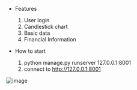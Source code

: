 - Features
  1. User login
  2. Candlestick chart
  3. Basic data
  4. Financial Information
  
- How to start 
  1. python manage.py runserver 127.0.0.1:8001
  2. connect to http://127.0.0.1:8001

![image](https://user-images.githubusercontent.com/53918737/191157080-3f237e48-8713-4f5a-9923-464d29eeb0c2.png)
